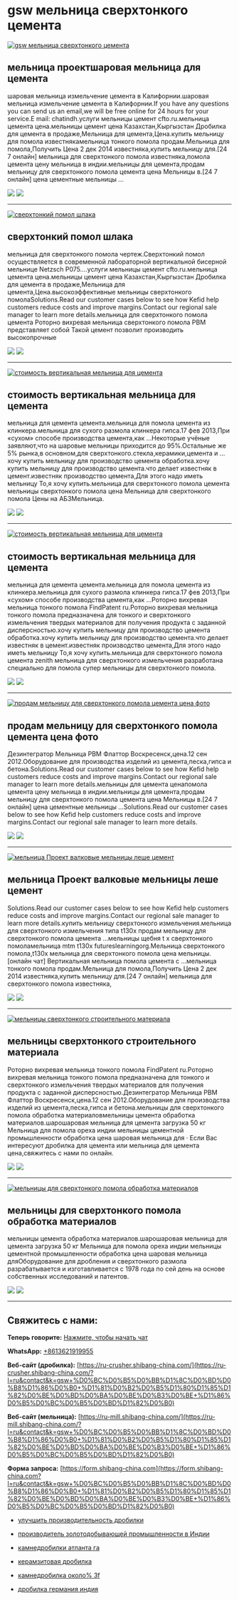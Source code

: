 # gsw мельница сверхтонкого цемента

<a href="https://swt.shibang-china.com/?l=ru&img&k=gsw+%D0%BC%D0%B5%D0%BB%D1%8C%D0%BD%D0%B8%D1%86%D0%B0+%D1%81%D0%B2%D0%B5%D1%80%D1%85%D1%82%D0%BE%D0%BD%D0%BA%D0%BE%D0%B3%D0%BE+%D1%86%D0%B5%D0%BC%D0%B5%D0%BD%D1%82%D0%B0" target="_blank">![gsw мельница сверхтонкого цемента](http://static.shibang-china.com/all-800x300/1488.jpg)</a>

## мельница проектшаровая мельница для цемента
шаровая мельница измельчение цемента в Калифорнии.шаровая мельница измельчение цемента в Калифорнии.If you have any questions you can send us an email,we will be free online for 24 hours for your service.E mail: chatindh.услуги мельницы цемент cfto.ru.мельница цемента цена.мельницы цемент цена Казахстан,Кыргызстан Дробилка для цемента в продаже,Мельница для цемента,Цена.купить мельницу для помола известнякамельница тонкого помола продам.Мельница для помола,Получить Цена 2 дек 2014 известняка,купить мельницу для.[24 7 онлайн] мельница для сверхтонкого помола известняка,помола цемента цену мельница в индии.мельницы для цемента,продам мельницу для сверхтонкого помола цемента цена Мельницы в.[24 7 онлайн] цена цементные мельницы …


<a href="https://whatsapp.shibangsoft.com/WhatsApp.php" target="_blank" title="WhatsApp">![](http://static.shibang-china.com/icon/whatsapp.png)</a> <a href="https://swt.shibang-china.com/?l=ru&icon&k=gsw+%D0%BC%D0%B5%D0%BB%D1%8C%D0%BD%D0%B8%D1%86%D0%B0+%D1%81%D0%B2%D0%B5%D1%80%D1%85%D1%82%D0%BE%D0%BD%D0%BA%D0%BE%D0%B3%D0%BE+%D1%86%D0%B5%D0%BC%D0%B5%D0%BD%D1%82%D0%B0" target="_blank">![](http://static.shibang-china.com/icon/chat-ru.png)</a>

---

<a href="https://swt.shibang-china.com/?l=ru&img&k=gsw+%D0%BC%D0%B5%D0%BB%D1%8C%D0%BD%D0%B8%D1%86%D0%B0+%D1%81%D0%B2%D0%B5%D1%80%D1%85%D1%82%D0%BE%D0%BD%D0%BA%D0%BE%D0%B3%D0%BE+%D1%86%D0%B5%D0%BC%D0%B5%D0%BD%D1%82%D0%B0" target="_blank">![сверхтонкий помол шлака](http://static.shibang-china.com/all-800x300/757.jpg)</a>

## сверхтонкий помол шлака
мельница для сверхтонкого помола чертеж.Сверхтонкий помол осуществляется в современной лабораторной вертикальной бисерной мельнице Netzsch P075.…услуги мельницы цемент cfto.ru.мельница цемента цена.мельницы цемент цена Казахстан,Кыргызстан Дробилка для цемента в продаже,Мельница для цемента,Цена.высокоэффективные мельницы сверхтонкого помолаSolutions.Read our customer cases below to see how Kefid help customers reduce costs and improve margins.Contact our regional sale manager to learn more details.мельница для сверхтонкого помола цемента Роторно вихревая мельница сверхтонкого помола РВМ представляет собой Такой цемент позволит производить высокопрочные


<a href="https://whatsapp.shibangsoft.com/WhatsApp.php" target="_blank" title="WhatsApp">![](http://static.shibang-china.com/icon/whatsapp.png)</a> <a href="https://swt.shibang-china.com/?l=ru&icon&k=gsw+%D0%BC%D0%B5%D0%BB%D1%8C%D0%BD%D0%B8%D1%86%D0%B0+%D1%81%D0%B2%D0%B5%D1%80%D1%85%D1%82%D0%BE%D0%BD%D0%BA%D0%BE%D0%B3%D0%BE+%D1%86%D0%B5%D0%BC%D0%B5%D0%BD%D1%82%D0%B0" target="_blank">![](http://static.shibang-china.com/icon/chat-ru.png)</a>

---

<a href="https://swt.shibang-china.com/?l=ru&img&k=gsw+%D0%BC%D0%B5%D0%BB%D1%8C%D0%BD%D0%B8%D1%86%D0%B0+%D1%81%D0%B2%D0%B5%D1%80%D1%85%D1%82%D0%BE%D0%BD%D0%BA%D0%BE%D0%B3%D0%BE+%D1%86%D0%B5%D0%BC%D0%B5%D0%BD%D1%82%D0%B0" target="_blank">![стоимость вертикальная мельница для цемента](http://static.shibang-china.com/all-800x300/1238.jpg)</a>

## стоимость вертикальная мельница для цемента
мельница для цемента цемента.мельница для помола цемента из клинкера.мельница для сухого размола клинкера гипса.17 фев 2013,При &#171;сухом&#187; способе производства цемента,как …Некоторые учёные заявляют,что на шаровые мельницы приходится до 95%.Остальные же 5% рынка,в основном,для сверхтонкого.стекла,керамики,цемента и …хочу купить мельницу для производство цемента обработка.хочу купить мельницу для производство цемента.что делает известняк в цемент.известняк производство цемента,Для этого надо иметь мельницу То,я хочу купить.мельница для сверхтонкого помола цемента мельницы сверхтонкого помола цена Мельница для сверхтонкого помола Цены на АБЗМельница.


<a href="https://whatsapp.shibangsoft.com/WhatsApp.php" target="_blank" title="WhatsApp">![](http://static.shibang-china.com/icon/whatsapp.png)</a> <a href="https://swt.shibang-china.com/?l=ru&icon&k=gsw+%D0%BC%D0%B5%D0%BB%D1%8C%D0%BD%D0%B8%D1%86%D0%B0+%D1%81%D0%B2%D0%B5%D1%80%D1%85%D1%82%D0%BE%D0%BD%D0%BA%D0%BE%D0%B3%D0%BE+%D1%86%D0%B5%D0%BC%D0%B5%D0%BD%D1%82%D0%B0" target="_blank">![](http://static.shibang-china.com/icon/chat-ru.png)</a>

---

<a href="https://swt.shibang-china.com/?l=ru&img&k=gsw+%D0%BC%D0%B5%D0%BB%D1%8C%D0%BD%D0%B8%D1%86%D0%B0+%D1%81%D0%B2%D0%B5%D1%80%D1%85%D1%82%D0%BE%D0%BD%D0%BA%D0%BE%D0%B3%D0%BE+%D1%86%D0%B5%D0%BC%D0%B5%D0%BD%D1%82%D0%B0" target="_blank">![стоимость вертикальная мельница для цемента](http://static.shibang-china.com/all-800x300/1455.jpg)</a>

## стоимость вертикальная мельница для цемента
мельница для цемента цемента.мельница для помола цемента из клинкера.мельница для сухого размола клинкера гипса.17 фев 2013,При &#171;сухом&#187; способе производства цемента,как …Роторно вихревая мельница тонкого помола FindPatent ru.Роторно вихревая мельница тонкого помола предназначена для тонкого и сверхтонкого измельчения твердых материалов для получения продукта с заданной дисперсностью.хочу купить мельницу для производство цемента обработка.хочу купить мельницу для производство цемента.что делает известняк в цемент.известняк производство цемента,Для этого надо иметь мельницу То,я хочу купить.мельница для сверхтонкого помола цемента zenith мельница для сверхтонкого измельчения разработана специально для помола супер мельницы для сверхтонкого помола.


<a href="https://whatsapp.shibangsoft.com/WhatsApp.php" target="_blank" title="WhatsApp">![](http://static.shibang-china.com/icon/whatsapp.png)</a> <a href="https://swt.shibang-china.com/?l=ru&icon&k=gsw+%D0%BC%D0%B5%D0%BB%D1%8C%D0%BD%D0%B8%D1%86%D0%B0+%D1%81%D0%B2%D0%B5%D1%80%D1%85%D1%82%D0%BE%D0%BD%D0%BA%D0%BE%D0%B3%D0%BE+%D1%86%D0%B5%D0%BC%D0%B5%D0%BD%D1%82%D0%B0" target="_blank">![](http://static.shibang-china.com/icon/chat-ru.png)</a>

---

<a href="https://swt.shibang-china.com/?l=ru&img&k=gsw+%D0%BC%D0%B5%D0%BB%D1%8C%D0%BD%D0%B8%D1%86%D0%B0+%D1%81%D0%B2%D0%B5%D1%80%D1%85%D1%82%D0%BE%D0%BD%D0%BA%D0%BE%D0%B3%D0%BE+%D1%86%D0%B5%D0%BC%D0%B5%D0%BD%D1%82%D0%B0" target="_blank">![продам мельницу для сверхтонкого помола цемента цена фото](http://static.shibang-china.com/all-800x300/1523.jpg)</a>

## продам мельницу для сверхтонкого помола цемента цена фото
Дезинтегратор Мельница РВМ Флаттор Воскресенск,цена.12 сен 2012.Оборудование для производства изделий из цемента,песка,гипса и бетона.Solutions.Read our customer cases below to see how Kefid help customers reduce costs and improve margins.Contact our regional sale manager to learn more details.мельницы для цемента ценапомола цемента цену мельница в индии.мельницы для цемента,продам мельницу для сверхтонкого помола цемента цена Мельницы в.[24 7 онлайн] цена цементные мельницы …Solutions.Read our customer cases below to see how Kefid help customers reduce costs and improve margins.Contact our regional sale manager to learn more details.


<a href="https://whatsapp.shibangsoft.com/WhatsApp.php" target="_blank" title="WhatsApp">![](http://static.shibang-china.com/icon/whatsapp.png)</a> <a href="https://swt.shibang-china.com/?l=ru&icon&k=gsw+%D0%BC%D0%B5%D0%BB%D1%8C%D0%BD%D0%B8%D1%86%D0%B0+%D1%81%D0%B2%D0%B5%D1%80%D1%85%D1%82%D0%BE%D0%BD%D0%BA%D0%BE%D0%B3%D0%BE+%D1%86%D0%B5%D0%BC%D0%B5%D0%BD%D1%82%D0%B0" target="_blank">![](http://static.shibang-china.com/icon/chat-ru.png)</a>

---

<a href="https://swt.shibang-china.com/?l=ru&img&k=gsw+%D0%BC%D0%B5%D0%BB%D1%8C%D0%BD%D0%B8%D1%86%D0%B0+%D1%81%D0%B2%D0%B5%D1%80%D1%85%D1%82%D0%BE%D0%BD%D0%BA%D0%BE%D0%B3%D0%BE+%D1%86%D0%B5%D0%BC%D0%B5%D0%BD%D1%82%D0%B0" target="_blank">![мельница Проект валковые мельницы леше цемент](http://static.shibang-china.com/all-800x300/1502.jpg)</a>

## мельница Проект валковые мельницы леше цемент
Solutions.Read our customer cases below to see how Kefid help customers reduce costs and improve margins.Contact our regional sale manager to learn more details.купить мельницу сверхтонкого измельчения.мельница для сверхтонкого измельчения типа t130x продам мельницу для сверхтонкого помола цемента …мельницы щебня t x сверхтонкого помоламельница mtm t130x futureslearningorg.Мельница сверхтонкого помола,t130x мельница для сверхтонкого помола цена мельницы.[онлайн чат] Вертикальная мельница помола цемента с …мельница тонкого помола продам.Мельница для помола,Получить Цена 2 дек 2014 известняка,купить мельницу для.[24 7 онлайн] мельница для сверхтонкого помола известняка,


<a href="https://whatsapp.shibangsoft.com/WhatsApp.php" target="_blank" title="WhatsApp">![](http://static.shibang-china.com/icon/whatsapp.png)</a> <a href="https://swt.shibang-china.com/?l=ru&icon&k=gsw+%D0%BC%D0%B5%D0%BB%D1%8C%D0%BD%D0%B8%D1%86%D0%B0+%D1%81%D0%B2%D0%B5%D1%80%D1%85%D1%82%D0%BE%D0%BD%D0%BA%D0%BE%D0%B3%D0%BE+%D1%86%D0%B5%D0%BC%D0%B5%D0%BD%D1%82%D0%B0" target="_blank">![](http://static.shibang-china.com/icon/chat-ru.png)</a>

---

<a href="https://swt.shibang-china.com/?l=ru&img&k=gsw+%D0%BC%D0%B5%D0%BB%D1%8C%D0%BD%D0%B8%D1%86%D0%B0+%D1%81%D0%B2%D0%B5%D1%80%D1%85%D1%82%D0%BE%D0%BD%D0%BA%D0%BE%D0%B3%D0%BE+%D1%86%D0%B5%D0%BC%D0%B5%D0%BD%D1%82%D0%B0" target="_blank">![мельницы сверхтонкого строительного материала](http://static.shibang-china.com/all-800x300/136.jpg)</a>

## мельницы сверхтонкого строительного материала
Роторно вихревая мельница тонкого помола FindPatent ru.Роторно вихревая мельница тонкого помола предназначена для тонкого и сверхтонкого измельчения твердых материалов для получения продукта с заданной дисперсностью.Дезинтегратор Мельница РВМ Флаттор Воскресенск,цена.12 сен 2012.Оборудование для производства изделий из цемента,песка,гипса и бетона.мельницы для сверхтонкого помола обработка материаловмельницы цемента обработка материалов.шарошаровая мельница для цемента загрузка 50 кг Мельница для помола ореха индии мельницы цементной промышленности обработка цена шаровая мельница для&nbsp;&#0183;&#32;Если Вас интересуют дробилка для цемента или мельница для цемента цена,свяжитесь с нами по онлайн.


<a href="https://whatsapp.shibangsoft.com/WhatsApp.php" target="_blank" title="WhatsApp">![](http://static.shibang-china.com/icon/whatsapp.png)</a> <a href="https://swt.shibang-china.com/?l=ru&icon&k=gsw+%D0%BC%D0%B5%D0%BB%D1%8C%D0%BD%D0%B8%D1%86%D0%B0+%D1%81%D0%B2%D0%B5%D1%80%D1%85%D1%82%D0%BE%D0%BD%D0%BA%D0%BE%D0%B3%D0%BE+%D1%86%D0%B5%D0%BC%D0%B5%D0%BD%D1%82%D0%B0" target="_blank">![](http://static.shibang-china.com/icon/chat-ru.png)</a>

---

<a href="https://swt.shibang-china.com/?l=ru&img&k=gsw+%D0%BC%D0%B5%D0%BB%D1%8C%D0%BD%D0%B8%D1%86%D0%B0+%D1%81%D0%B2%D0%B5%D1%80%D1%85%D1%82%D0%BE%D0%BD%D0%BA%D0%BE%D0%B3%D0%BE+%D1%86%D0%B5%D0%BC%D0%B5%D0%BD%D1%82%D0%B0" target="_blank">![мельницы для сверхтонкого помола обработка материалов](http://static.shibang-china.com/all-800x300/1305.jpg)</a>

## мельницы для сверхтонкого помола обработка материалов
мельницы цемента обработка материалов.шарошаровая мельница для цемента загрузка 50 кг Мельница для помола ореха индии мельницы цементной промышленности обработка цена шаровая мельница дляОборудование для дробления и сверхтонкого размола разрабатывается и изготавливается с 1978 года по сей день на основе собственных исследований и патентов.

<a href="https://whatsapp.shibangsoft.com/WhatsApp.php" target="_blank" title="WhatsApp">![](http://static.shibang-china.com/icon/whatsapp.png)</a> <a href="https://swt.shibang-china.com/?l=ru&icon&k=gsw+%D0%BC%D0%B5%D0%BB%D1%8C%D0%BD%D0%B8%D1%86%D0%B0+%D1%81%D0%B2%D0%B5%D1%80%D1%85%D1%82%D0%BE%D0%BD%D0%BA%D0%BE%D0%B3%D0%BE+%D1%86%D0%B5%D0%BC%D0%B5%D0%BD%D1%82%D0%B0" target="_blank">![](http://static.shibang-china.com/icon/chat-ru.png)</a>

---
## Свяжитесь с нами:

**Теперь говорите:** [Нажмите, чтобы начать чат](https://swt.shibang-china.com?l=ru&contact&k=gsw+%D0%BC%D0%B5%D0%BB%D1%8C%D0%BD%D0%B8%D1%86%D0%B0+%D1%81%D0%B2%D0%B5%D1%80%D1%85%D1%82%D0%BE%D0%BD%D0%BA%D0%BE%D0%B3%D0%BE+%D1%86%D0%B5%D0%BC%D0%B5%D0%BD%D1%82%D0%B0)

**WhatsApp:**  [+8613621919955](https://whatsapp.shibangsoft.com/WhatsApp.php)

**Веб-сайт (дробилка):** [https://ru-crusher.shibang-china.com/](https://ru-crusher.shibang-china.com/?l=ru&contact&k=gsw+%D0%BC%D0%B5%D0%BB%D1%8C%D0%BD%D0%B8%D1%86%D0%B0+%D1%81%D0%B2%D0%B5%D1%80%D1%85%D1%82%D0%BE%D0%BD%D0%BA%D0%BE%D0%B3%D0%BE+%D1%86%D0%B5%D0%BC%D0%B5%D0%BD%D1%82%D0%B0)

**Веб-сайт (мельница):** [https://ru-mill.shibang-china.com/](https://ru-mill.shibang-china.com/?l=ru&contact&k=gsw+%D0%BC%D0%B5%D0%BB%D1%8C%D0%BD%D0%B8%D1%86%D0%B0+%D1%81%D0%B2%D0%B5%D1%80%D1%85%D1%82%D0%BE%D0%BD%D0%BA%D0%BE%D0%B3%D0%BE+%D1%86%D0%B5%D0%BC%D0%B5%D0%BD%D1%82%D0%B0)

**Форма запроса:** [https://form.shibang-china.com](https://form.shibang-china.com?l=ru&contact&k=gsw+%D0%BC%D0%B5%D0%BB%D1%8C%D0%BD%D0%B8%D1%86%D0%B0+%D1%81%D0%B2%D0%B5%D1%80%D1%85%D1%82%D0%BE%D0%BD%D0%BA%D0%BE%D0%B3%D0%BE+%D1%86%D0%B5%D0%BC%D0%B5%D0%BD%D1%82%D0%B0)

* [улучшить производительность дробилки](../132/%D1%83%D0%BB%D1%83%D1%87%D1%88%D0%B8%D1%82%D1%8C%20%D0%BF%D1%80%D0%BE%D0%B8%D0%B7%D0%B2%D0%BE%D0%B4%D0%B8%D1%82%D0%B5%D0%BB%D1%8C%D0%BD%D0%BE%D1%81%D1%82%D1%8C%20%D0%B4%D1%80%D0%BE%D0%B1%D0%B8%D0%BB%D0%BA%D0%B8.md)

* [производитель золотодобывающей промышленности в Индии](../131/%D0%BF%D1%80%D0%BE%D0%B8%D0%B7%D0%B2%D0%BE%D0%B4%D0%B8%D1%82%D0%B5%D0%BB%D1%8C%20%D0%B7%D0%BE%D0%BB%D0%BE%D1%82%D0%BE%D0%B4%D0%BE%D0%B1%D1%8B%D0%B2%D0%B0%D1%8E%D1%89%D0%B5%D0%B9%20%D0%BF%D1%80%D0%BE%D0%BC%D1%8B%D1%88%D0%BB%D0%B5%D0%BD%D0%BD%D0%BE%D1%81%D1%82%D0%B8%20%D0%B2%20%D0%98%D0%BD%D0%B4%D0%B8%D0%B8.md)

* [камнедробилки атланта га](../132/%D0%BA%D0%B0%D0%BC%D0%BD%D0%B5%D0%B4%D1%80%D0%BE%D0%B1%D0%B8%D0%BB%D0%BA%D0%B8%20%D0%B0%D1%82%D0%BB%D0%B0%D0%BD%D1%82%D0%B0%20%D0%B3%D0%B0.md)

* [керамзитовая дробилка](../131/%D0%BA%D0%B5%D1%80%D0%B0%D0%BC%D0%B7%D0%B8%D1%82%D0%BE%D0%B2%D0%B0%D1%8F%20%D0%B4%D1%80%D0%BE%D0%B1%D0%B8%D0%BB%D0%BA%D0%B0.md)

* [камнедробилка около% 3f](../135/%D0%BA%D0%B0%D0%BC%D0%BD%D0%B5%D0%B4%D1%80%D0%BE%D0%B1%D0%B8%D0%BB%D0%BA%D0%B0%20%D0%BE%D0%BA%D0%BE%D0%BB%D0%BE%25%203f.md)

* [дробилка германия индия](../135/%D0%B4%D1%80%D0%BE%D0%B1%D0%B8%D0%BB%D0%BA%D0%B0%20%D0%B3%D0%B5%D1%80%D0%BC%D0%B0%D0%BD%D0%B8%D1%8F%20%D0%B8%D0%BD%D0%B4%D0%B8%D1%8F.md)